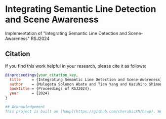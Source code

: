 # Integrating Semantic Line Detection and Scene Awareness
Implementation of  "Integrating Semantic Line Detection and Scene-Awareness" RSJ2024

## Citation 
If you find this work helpful in your research, please cite it as follows:

```bibtex
@inproceedings{your_citation_key,
  title     = {Integrating Semantic Line Detection and Scene-Awareness},
  author    = {Mulugeta Solomon Abate and Tian Yang and Kazuhiro Shimonomura},
  booktitle = {Proceedings of RSJ2024},
  year      = {2024}
}

## Acknowledgement
This project is built on [hawp](https://github.com/cherubicXN/hawp). We acknowledge [Dolphin Mulugeta](https://dododoyo.github.io/) for his contribution to the annotation tool. We also acknowledge the author of the wireframe dataset.


